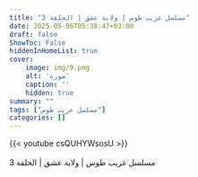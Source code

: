 ```yaml
---
title: "مسلسل غريب طوس | ولاية عشق | الحلقة 3"
date: 2025-05-06T05:38:47+03:00
draft: false
ShowToc: False
hiddenInHomeList: true
cover:
    image: img/9.png
    alt: 'صورة'
    caption: ''
    hidden: true
summary: ""
tags: ["مسلسل غريب طوس"]
categories: []
---
```


{{< youtube csQUHYWsosU >}}  
<br>
مسلسل غريب طوس | ولاية عشق | الحلقة 3
